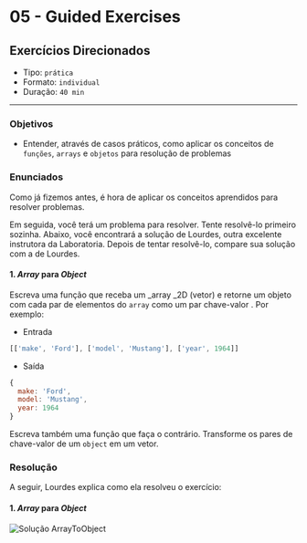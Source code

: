 # 05 - Guided Exercises

## Exercícios Direcionados

* Tipo: `prática`
* Formato: `individual`
* Duração: `40 min`

***

### Objetivos

* Entender, através de casos práticos, como aplicar os conceitos de `funções`, `arrays` e `objetos` para resolução de problemas

### Enunciados

Como já fizemos antes, é hora de aplicar os conceitos aprendidos para resolver problemas.

Em seguida, você terá um problema para resolver. Tente resolvê-lo primeiro sozinha. Abaixo, você encontrará a solução de Lourdes, outra excelente instrutora da Laboratoria. Depois de tentar resolvê-lo, compare sua solução com a de Lourdes.

#### 1. _Array_ para _Object_

Escreva uma função que receba um _array _2D \(vetor\) e retorne um objeto com cada par de elementos do `array` como um par chave-valor . Por exemplo:

* Entrada

```javascript
[['make', 'Ford'], ['model', 'Mustang'], ['year', 1964]]
```

* Saída

```javascript
{
  make: 'Ford',
  model: 'Mustang',
  year: 1964
}
```

Escreva também uma função que faça o contrário. Transforme os pares de chave-valor de um `object` em um vetor.

### Resolução

A seguir, Lourdes explica como ela resolveu o exercício:

#### 1. _Array_ para _Object_

![Solu&#xE7;&#xE3;o ArrayToObject](https://camo.githubusercontent.com/b76609b686c9f3fdbbc8bbf1eb45a7548c663287/68747470733a2f2f696d672e796f75747562652e636f6d2f76692f34315a4a72484f364273452f302e6a7067)

